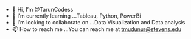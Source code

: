 - 👋 Hi, I’m @TarunCodess
- 🌱 I’m currently learning ...Tableau, Python, PowerBi
- 💞️ I’m looking to collaborate on ...Data Visualization and Data analysis
- 📫 How to reach me ...You can reach me at tmudunur@stevens.edu

<!---
--->
